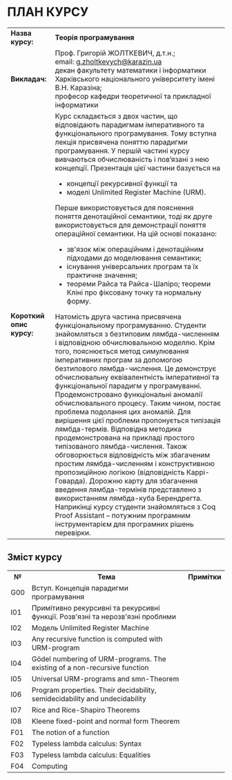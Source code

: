 <H1><b>ПЛАН КУРСУ</b></H1>
<table>
<tr><td><b>Назва курсу:</b></td><td><b>Теорія програмування</b></td></tr>
<tr><td><b>Викладач:</b></td><td>Проф. Григорій ЖОЛТКЕВИЧ, д.т.н.;<br/>email: <a href="mailto:g.zholtkevych@karazin.ua">g.zholtkevych@karazin.ua</a><br/>
декан факультету математики і інформатики Харківського національного університету імені В.Н. Каразіна;<br/>
професор кафедри теоретичної та прикладної інформатики</td></tr>
<tr><td><b>Короткий опис курсу:</b></td><td>Курс складається з двох частин, що відповідають парадигмам імперативного та функціонального програмування.
Тому вступна лекція присвячена поняттю парадигми програмування.
У першій частині курсу вивчаються обчислюваність і пов’язані з нею концепції.
Презентація цієї частини базується на<ul><li>концепції рекурсивної функції та</li><li>моделі Unlimited Register Machine (URM).</li></ul>
Перше використовується для пояснення поняття денотаційної семантики, тоді як друге використовується для демонстрації поняття операційної семантики.
На цій основі показано:
<ul><li>зв'язок між операційним і денотаційним підходами до моделювання семантики;</li>
<li>існування універсальних програм та їх практичне значення;</li><li>теореми Райса та Райса-Шапіро; теореми Кліні про фіксовану точку та нормальну форму.</li></ul>Натомість друга частина присвячена функціональному програмуванню. Студенти знайомляться з безтиповим лямбда-численням і відповідною обчислювальною моделлю. Крім того, пояснюється метод симулювання імперативних програм за допомогою безтипового лямбда-числення. Це демонструє обчислювальну еквівалентність імперативної та функціональної парадигм у програмуванні.<br/>Продемонстровано функціональні аномалії обчислювального процесу. Таким чином, постає проблема подолання цих аномалій. Для вирішення цієї проблеми пропонується типізація лямбда-термів. Відповідна методика продемонстрована на прикладі простого типізованого лямбда-числення. Також обговорюється відповідність між збагаченим простим лямбда-численням і конструктивною пропозиційною логікою (відповідність Каррі-Говарда). Дорожню карту для збагачення введення лямбда-термінів представлено з використанням лямбда-куба Берендрегта.<br/>Наприкінці курсу студенти знайомляться з Coq Proof Assistant – потужним програмним інструментарієм для програмних рішень перевірки.
  </td></tr>
</table>
<H2>Зміст курсу</H2> 
<table>
<tr><th>№</th><th>Тема</th><th>Примітки</th></tr>
<tr><td>G00</td><td>Вступ. Концепція парадигми програмування</td><td></td></tr>  
<tr><td>I01</td><td>Примітивно рекурсивні та рекурсивні функції. Розв'язні та нерозв'язні проблнми</td><td></td></tr>
<tr><td>I02</td><td>Модель Unlimited Register Machine</td><td></td></tr>
<tr><td>I03</td><td>Any recursive function is computed with URM-program</td><td></td></tr>
<tr><td>I04</td><td>Gödel numbering of URM-programs. The existing of a non-recursive function</td><td></td></tr>
<tr><td>I05</td><td>Universal URM-programs and smn-Theorem</td><td></td></tr>
<tr><td>I06</td><td>Program properties. Their decidability, semidecidability and undecidability</td><td></td></tr>
<tr><td>I07</td><td>Rice and Rice-Shapiro Theorems</td><td></td></tr>
<tr><td>I08</td><td>Kleene fixed-point and normal form Theorem</td><td></td></tr>
<tr><td>F01</td><td>The notion of a function</td><td></td></tr>
<tr><td>F02</td><td>Typeless lambda calculus: Syntax</td><td></td></tr>
<tr><td>F03</td><td>Typeless lambda calculus: Equalities</td><td></td></tr>
<tr><td>F04</td><td>Computing </td><td></td></tr>

</table>
 
